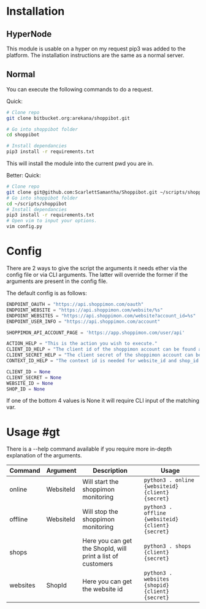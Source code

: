 # Installation #

## HyperNode ##
This module is usable on a hyper on my request pip3 was added to the platform.
The installation instructions are the same as a normal server.

## Normal ##
You can execute the following commands to do a request.

Quick:
```bash
# Clone repo
git clone bitbucket.org:arekana/shoppibot.git

# Go into shoppibot folder
cd shoppibot

# Install dependancies
pip3 install -r requirements.txt
```

This will install the module into the current pwd you are in.

Better:
Quick:
```bash
# Clone repo
git clone git@github.com:ScarlettSamantha/Shoppibot.git ~/scripts/shoppibot
# Go into shoppibot folder
cd ~/scripts/shoppibot
# Install dependancies
pip3 install -r requirements.txt
# Open vim to input your options.
vim config.py
```

# Config #
There are 2 ways to give the script the arguments it needs ether via the config file or via CLI arguments.
The latter will override the former if the arguments are present in the config file.

The default config is as follows:
```python
ENDPOINT_OAUTH = "https://api.shoppimon.com/oauth"
ENDPOINT_WEBSITE = "https://api.shoppimon.com/website/%s"
ENDPOINT_WEBSITES = "https://api.shoppimon.com/website?account_id=%s"
ENDPOINT_USER_INFO = "https://api.shoppimon.com/account"

SHOPPIMON_API_ACCOUNT_PAGE = 'https://app.shoppimon.com/user/api'

ACTION_HELP = "This is the action you wish to execute."
CLIENT_ID_HELP = "The client id of the shoppimon account can be found at %s, Needed for all calls, Can be set in config"
CLIENT_SECRET_HELP = "The client secret of the shoppimon account can be found at %s, Needed for all calls, Can be set in config"
CONTEXT_ID_HELP = "The context id is needed for website_id and shop_id is always website_id except for in the shops call then its shop_id, Needed for all calls except shops, Can be set in config"

CLIENT_ID = None
CLIENT_SECRET = None
WEBSITE_ID = None
SHOP_ID = None
```
If one of the bottom 4 values is None it will require CLI input of the matching var.

# Usage #gt 
There is a --help command available if you require more in-depth explanation of the arguments.

| Command | Argument | Description | Usage |
|----------|-----------|-------------------------------------------------------------|-------------------------------------------------|
| online | WebsiteId | Will start the shoppimon monitoring | ```python3 . online {websiteid} {client} {secret}``` |
| offline | WebsiteId | Will stop the shoppimon monitoring | ```python3 . offline {websiteid} {client} {secret}``` |
| shops |  | Here you can get the ShopId, will print a list of customers | ```python3 . shops {client} {secret}``` |
| websites | ShopId | Here you can get the website id | ```python3 . websites {shopid} {client} {secret}``` |